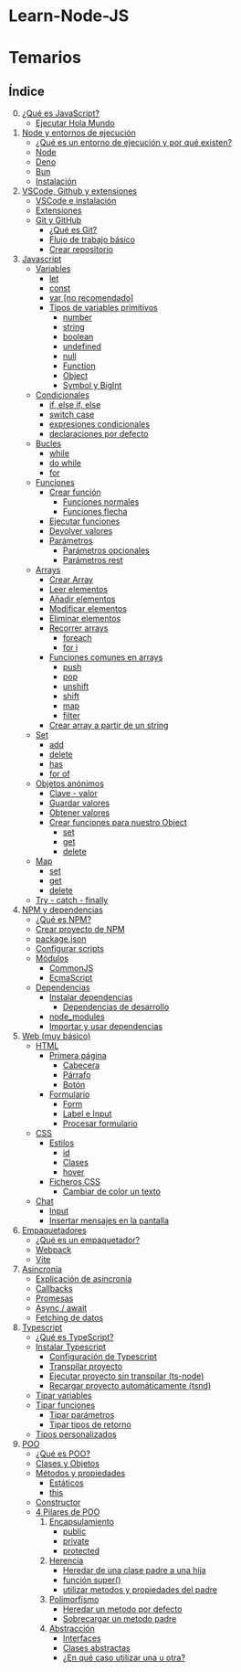 # Learn-Node-JS

# Temarios

## Índice

0. [¿Qué es JavaScript?](./sections/00-que-es-javascript.md)
    - [Ejecutar Hola Mundo](./sections/00-que-es-javascript.md#01-ejecutar-hola-mundo)
1. [Node y entornos de ejecución](./sections/01-node-y-entornos.md)
    - [¿Qué es un entorno de ejecución y por qué existen?]()
    - [Node](./sections/01-node-y-entornos.md#12-node)
    - [Deno](./sections/01-node-y-entornos.md#13-deno)
    - [Bun](./sections/01-node-y-entornos.md#14-bun)
    - [Instalación](./sections/01-node-y-entornos.md#15-instalación)
2. [VSCode, Github y extensiones]()
    - [VSCode e instalación]()
    - [Extensiones]()
    - [Git y GitHub]()
        - [¿Qué es Git?]()
        - [Flujo de trabajo básico]()
        - [Crear repositorio]()
3. [Javascript](./sections/03-javascript.md)
    - [Variables](./sections/03-javascript.md#31-variables)
        - [let](./sections/03-javascript.md#311-let)
        - [const](./sections/03-javascript.md#312-const)
        - [var [no recomendado]]()
        - [Tipos de variables primitivos]()
            - [number]()
            - [string]()
            - [boolean]()
            - [undefined]()
            - [null]()
            - [Function]()
            - [Object]()
            - [Symbol y BigInt]()
    - [Condicionales]()
        - [if, else if, else]()
        - [switch case]()
        - [expresiones condicionales]()
        - [declaraciones por defecto]()
    - [Bucles]()
        - [while]()
        - [do while]()
        - [for]()
    - [Funciones]()
        - [Crear función]()
            - [Funciones normales]()
            - [Funciones flecha]()
        - [Ejecutar funciones]()
        - [Devolver valores]()
        - [Parámetros]()
            - [Parámetros opcionales]()
            - [Parámetros rest]()
    - [Arrays]()
        - [Crear Array]()
        - [Leer elementos]()
        - [Añadir elementos]()
        - [Modificar elementos]()
        - [Eliminar elementos]()
        - [Recorrer arrays]()
            - [foreach]()
            - [for i]()
        - [Funciones comunes en arrays]()
            - [push]()
            - [pop]()
            - [unshift]()
            - [shift]()
            - [map]()
            - [filter]()
        - [Crear array a partir de un string]()
    - [Set]()
        - [add]()
        - [delete]()
        - [has]()
        - [for of]()
    - [Objetos anónimos]()
        - [Clave - valor]()
        - [Guardar valores]()
        - [Obtener valores]()
        - [Crear funciones para nuestro Object]()
            - [set]()
            - [get]()
            - [delete]()
    - [Map]()
        - [set]()
        - [get]()
        - [delete]()
    - [Try - catch - finally]()
4. [NPM y dependencias]()
    - [¿Qué es NPM?]()
    - [Crear proyecto de NPM]()
    - [package.json]()
    - [Configurar scripts]()
    - [Módulos]()
        - [CommonJS]()
        - [EcmaScript]()
    - [Dependencias]()
        - [Instalar dependencias]()
            - [Dependencias de desarrollo]()
        - [node_modules]()
        - [Importar y usar dependencias]()
5. [Web (muy básico)]()
    - [HTML]()
        - [Primera página]() <!-- Elementos básicos -->
            - [Cabecera]()
            - [Párrafo]()
            - [Botón]()
        - [Formulario]() <!-- Recoger datos de un formulario -->
            - [Form]()
            - [Label e Input]()
            - [Procesar formulario]()
    - [CSS]() <!-- CSS y cambiar clases en css -->
        - [Estilos]()
            - [id]()
            - [Clases]()
            - [hover]()
        - [Ficheros CSS]()
            - [Cambiar de color un texto]()
    - [Chat]() <!-- Insertar textos en <span> en fila -->
        - [Input]()
        - [Insertar mensajes en la pantalla]()
6. [Empaquetadores]()
    - [¿Qué es un empaquetador?]()
    - [Webpack]()
    - [Vite]()
7. [Asincronía]()
    - [Explicación de asincronía]()
    - [Callbacks]()
    - [Promesas]()
    - [Async / await]()
    - [Fetching de datos]()
8. [Typescript]()
    - [¿Qué es TypeScript?]()
    - [Instalar Typescript]()
        - [Configuración de Typescript]()
        - [Transpilar proyecto]()
        - [Ejecutar proyecto sin transpilar (ts-node)]()
        - [Recargar proyecto automáticamente (tsnd)]()
    - [Tipar variables]()
    - [Tipar funciones]()
        - [Tipar parámetros]()
        - [Tipar tipos de retorno]()
    - [Tipos personalizados]()
9. [POO]()
    - [¿Qué es POO?]()
    - [Clases y Objetos]()
    - [Métodos y propiedades]()
        - [Estáticos]()
        - [this]()
    - [Constructor]()
    - [4 Pilares de POO]()
        1. [Encapsulamiento]()
            - [public]()
            - [private]()
            - [protected]()
        2. [Herencia]()
            - [Heredar de una clase padre a una hija]()
            - [función super()]()
            - [utilizar metodos y propiedades del padre]()
        3. [Polimorfismo]()
            - [Heredar un metodo por defecto]()
            - [Sobrecargar un metodo padre]()
        4. [Abstracción]()
            - [Interfaces]()
            - [Clases abstractas]()
            - [¿En qué caso utilizar una u otra?]()